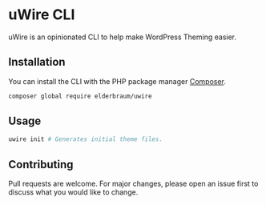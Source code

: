 # uWire CLI

uWire is an opinionated CLI to help
make WordPress Theming easier.

## Installation 

You can install the CLI with the PHP package manager [Composer](https://getcomposer.org/).

```bash
composer global require elderbraum/uwire
```

## Usage

```bash
uwire init # Generates initial theme files.
```

## Contributing

Pull requests are welcome. For major changes, please open an issue first to discuss what you would like to change.
